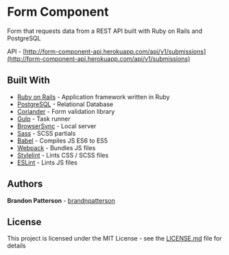 # Form Component

Form that requests data from a REST API built with Ruby on Rails and PostgreSQL

API - [http://form-component-api.herokuapp.com/api/v1/submissions](http://form-component-api.herokuapp.com/api/v1/submissions)

## Built With

- [Ruby on Rails](https://rubyonrails.org/) - Application framework written in Ruby
- [PostgreSQL](https://www.postgresql.org/) - Relational Database
- [Coriander](https://github.com/brandnpatterson/coriander) - Form validation library
- [Gulp](https://gulpjs.com/) - Task runner
- [BrowserSync](https://browsersync.io/) - Local server
- [Sass](https://sass-lang.com/) - SCSS partials
- [Babel](https://babeljs.io/) - Compiles JS ES6 to ES5
- [Webpack](https://webpack.js.org/) - Bundles JS files
- [Stylelint](https://stylelint.io/) - Lints CSS / SCSS files
- [ESLint](https://eslint.org/) - Lints JS files

## Authors
**Brandon Patterson** - [brandnpatterson](https://github.com/brandnpatterson)

## License
This project is licensed under the MIT License - see the [LICENSE.md](LICENSE.md) file for details
